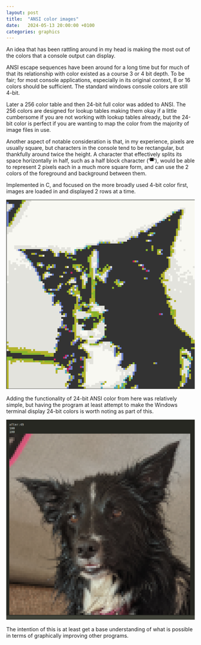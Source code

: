 ```yaml
---
layout: post
title:  "ANSI color images"
date:   2024-05-13 20:00:00 +0100
categories: graphics
---
```

An idea that has been rattling around in my head is making the most out of the colors that a console output can display.

ANSI escape sequences have been around for a long time but for much of that its relationship with color existed as a course 3 or 4 bit depth. To be fair; for most console applications, especially in its original context, 8 or 16 colors should be sufficient. The standard windows console colors are still 4-bit.

Later a 256 color table and then 24-bit full color was added to ANSI. The 256 colors are designed for lookup tables making them okay if a little cumbersome if you are not working with lookup tables already, but the 24-bit color is perfect if you are wanting to map the color from the majority of image files in use.

Another aspect of notable consideration is that, in my experience, pixels are usually square, but characters in the console tend to be rectangular, but thankfully around twice the height. A character that effectively splits its space horizontally in half, such as a half block character ('▀'), would be able to represent 2 pixels each in a much more square form, and can use the 2 colors of the foreground and background between them.

Implemented in C, and focused on the more broadly used 4-bit color first, images are loaded in and displayed 2 rows at a time.

![4-bit color](/assets/images/Screenshot%20from%202024-04-28%2012-46-11.png)

Adding the functionality of 24-bit ANSI color from here was relatively simple, but having the program at least attempt to make the Windows terminal display 24-bit colors is worth noting as part of this.

![24-bit color](/assets/images/Screenshot%20from%202024-04-28%2016-32-57.png)

The intention of this is at least get a base understanding of what is possible in terms of graphically improving other programs.
